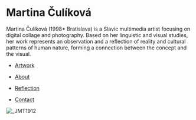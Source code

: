 
# Martina Čulíková

Martina Čulíková (1998* Bratislava) is a Slavic multimedia artist focusing on digital collage and photography.
Based on her linguistic and visual studies, her work represents an observation and a reflection of reality and cultural patterns of human nature, forming a connection between the concept and the visual.

- [Artwork](https://martina-culikova.github.io/english-for-designers/01-artwork/index)

- [About](https://martina-culikova.github.io/english-for-designers/02-about/index)

- [Reflection](https://martina-culikova.github.io/english-for-designers/02-reflection/index)

- [Contact](https://martina-culikova.github.io/english-for-designers/02-contact/index)

![_JMT1912](https://github.com/Martina-Culikova/english-for-designers/assets/148857122/b559d893-2bb8-4174-a33d-dda0a98d1045)

